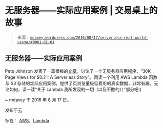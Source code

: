 <!--yml

分类：未分类

日期：2024 年 5 月 18 日 05:30:00

-->

# 无服务器——实际应用案例 | 交易桌上的故事

> 来源：[`mdavey.wordpress.com/2016/08/17/serverless-real-world-usage/#0001-01-01`](https://mdavey.wordpress.com/2016/08/17/serverless-real-world-usage/#0001-01-01)

## 无服务器——实际应用案例

Pete Johnson 发表了一篇很棒的[文章](https://fmlnerd.com/2016/08/16/30k-page-views-for-0-21-a-serverless-story/)，讨论了一个无服务器应用程序，“30K Page Views for $0.21: A Serverless Story”。阅读一个利用 AWS Lambda 函数与 S3 存储的实际应用案例，提供了页浏览量极低费用的真实数据，非常有趣。无论如何，读一读“关于 Lambda 我所发现的一切（以及不酷的））”部分吧:)

~ mdavey 于 2016 年 8 月 17 日。

发布于[云](https://mdavey.wordpress.com/category/hpc/cloud/)

标签： [AWS](https://mdavey.wordpress.com/tag/aws/)，[Lambda](https://mdavey.wordpress.com/tag/lambda/)
